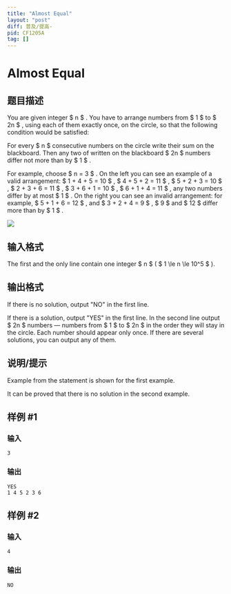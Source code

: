 ```yaml
---
title: "Almost Equal"
layout: "post"
diff: 普及/提高-
pid: CF1205A
tag: []
---
```


# Almost Equal

## 题目描述

You are given integer $ n $ . You have to arrange numbers from $ 1 $ to $ 2n $ , using each of them exactly once, on the circle, so that the following condition would be satisfied:

For every $ n $ consecutive numbers on the circle write their sum on the blackboard. Then any two of written on the blackboard $ 2n $ numbers differ not more than by $ 1 $ .

For example, choose $ n = 3 $ . On the left you can see an example of a valid arrangement: $ 1 + 4 + 5 = 10 $ , $ 4 + 5 + 2 = 11 $ , $ 5 + 2 + 3 = 10 $ , $ 2 + 3 + 6 = 11 $ , $ 3 + 6 + 1 = 10 $ , $ 6 + 1 + 4 = 11 $ , any two numbers differ by at most $ 1 $ . On the right you can see an invalid arrangement: for example, $ 5 + 1 + 6 = 12 $ , and $ 3 + 2 + 4 = 9 $ , $ 9 $ and $ 12 $ differ more than by $ 1 $ .

 ![](https://cdn.luogu.com.cn/upload/vjudge_pic/CF1205A/9cba5ca83f08157cd471ad2c4144ebafdf1f05ac.png)

## 输入格式

The first and the only line contain one integer $ n $ ( $ 1 \le n \le 10^5 $ ).

## 输出格式

If there is no solution, output "NO" in the first line.

If there is a solution, output "YES" in the first line. In the second line output $ 2n $ numbers — numbers from $ 1 $ to $ 2n $ in the order they will stay in the circle. Each number should appear only once. If there are several solutions, you can output any of them.

## 说明/提示

Example from the statement is shown for the first example.

It can be proved that there is no solution in the second example.

## 样例 #1

### 输入

```
3

```

### 输出

```
YES
1 4 5 2 3 6 
```

## 样例 #2

### 输入

```
4

```

### 输出

```
NO
```

